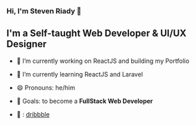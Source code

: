 ### Hi, I'm Steven Riady 👋

## I'm a Self-taught Web Developer & UI/UX Designer

- 🔭 I’m currently working on ReactJS and building my Portfolio
- 🌱 I’m currently learning ReactJS and Laravel
- 😄 Pronouns: he/him
- 🎯 Goals: to become a **FullStack Web Developer**

- 🏀 : [dribbble][dribbble]

[dribbble]: https://dribbble.com/SteveRiady

<!--
**riadysteve/riadysteve** is a ✨ _special_ ✨ repository because its `README.md` (this file) appears on your GitHub profile.

Here are some ideas to get you started:

- 🔭 I’m currently working on ...
- 🌱 I’m currently learning ...
- 👯 I’m looking to collaborate on ...
- 🤔 I’m looking for help with ...
- 💬 Ask me about ...
- 📫 How to reach me: ...
- 😄 Pronouns: ...
- ⚡ Fun fact: ...
-->

